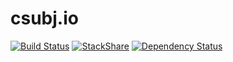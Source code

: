 # csubj.io

[![Build Status](https://travis-ci.org/csubj/personalpage.svg?branch=master)](https://travis-ci.org/csubj/personalpage)
[![StackShare](https://img.shields.io/badge/tech-stack-0690fa.svg?style=flat)](https://stackshare.io/csubj/personalpage)
[![Dependency Status](https://david-dm.org/csubj/personalpage.svg)](https://david-dm.org/csubj/personalpage)
